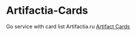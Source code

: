 # Artifactia-Cards
Go service with card list Artifactia.ru
[Artifact Cards](https://artifactia.ru/)
